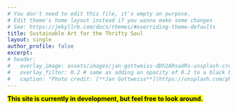 ```yaml
---
# You don't need to edit this file, it's empty on purpose.
# Edit theme's home layout instead if you wanna make some changes
# See: https://jekyllrb.com/docs/themes/#overriding-theme-defaults
title: Sustainable Art for the Thrifty Soul
layout: single
author_profile: false
excerpt: 
# header:
#   overlay_image: assets/images/jan-gottweiss-dDh2ARsadRs-unsplash-cropped-compressed.jpg
#   overlay_filter: 0.2 # same as adding an opacity of 0.2 to a black background
#   caption: "Photo credit: [**Jan Gottweiss**](https://unsplash.com/photos/dDh2ARsadRs)"
---
```


**<mark>This site is currently in development, but feel free to look around.</mark>**

